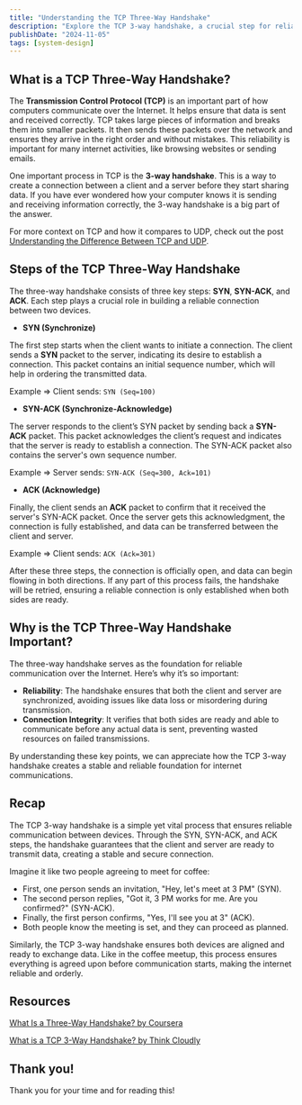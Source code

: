 ```yaml
---
title: "Understanding the TCP Three-Way Handshake"
description: "Explore the TCP 3-way handshake, a crucial step for reliable internet communication. Learn how it ensures accurate data transfer and stable connections."
publishDate: "2024-11-05"
tags: [system-design]
---
```


## What is a TCP Three-Way Handshake?

The **Transmission Control Protocol (TCP)** is an important part of how computers communicate over the Internet. It helps ensure that data is sent and received correctly. TCP takes large pieces of information and breaks them into smaller packets. It then sends these packets over the network and ensures they arrive in the right order and without mistakes. This reliability is important for many internet activities, like browsing websites or sending emails.

One important process in TCP is the **3-way handshake**. This is a way to create a connection between a client and a server before they start sharing data. If you have ever wondered how your computer knows it is sending and receiving information correctly, the 3-way handshake is a big part of the answer. 

For more context on TCP and how it compares to UDP, check out the post [Understanding the Difference Between TCP and UDP](https://victoriacheng15.vercel.app/posts/understanding-the-difference-between-tcp-and-udp).

## Steps of the TCP Three-Way Handshake

The three-way handshake consists of three key steps: **SYN**, **SYN-ACK**, and **ACK**. Each step plays a crucial role in building a reliable connection between two devices.

- **SYN (Synchronize)**

The first step starts when the client wants to initiate a connection. The client sends a **SYN** packet to the server, indicating its desire to establish a connection. This packet contains an initial sequence number, which will help in ordering the transmitted data.

Example => Client sends: `SYN (Seq=100)`

- **SYN-ACK (Synchronize-Acknowledge)**

The server responds to the client’s SYN packet by sending back a **SYN-ACK** packet. This packet acknowledges the client’s request and indicates that the server is ready to establish a connection. The SYN-ACK packet also contains the server's own sequence number.

Example => Server sends: `SYN-ACK (Seq=300, Ack=101)`

- **ACK (Acknowledge)**

Finally, the client sends an **ACK** packet to confirm that it received the server's SYN-ACK packet. Once the server gets this acknowledgment, the connection is fully established, and data can be transferred between the client and server.

Example => Client sends: `ACK (Ack=301)`

After these three steps, the connection is officially open, and data can begin flowing in both directions. If any part of this process fails, the handshake will be retried, ensuring a reliable connection is only established when both sides are ready.

## Why is the TCP Three-Way Handshake Important?

The three-way handshake serves as the foundation for reliable communication over the Internet. Here’s why it’s so important:

- **Reliability**: The handshake ensures that both the client and server are synchronized, avoiding issues like data loss or misordering during transmission.
- **Connection Integrity**: It verifies that both sides are ready and able to communicate before any actual data is sent, preventing wasted resources on failed transmissions.

By understanding these key points, we can appreciate how the TCP 3-way handshake creates a stable and reliable foundation for internet communications.

## Recap

The TCP 3-way handshake is a simple yet vital process that ensures reliable communication between devices. Through the SYN, SYN-ACK, and ACK steps, the handshake guarantees that the client and server are ready to transmit data, creating a stable and secure connection.

Imagine it like two people agreeing to meet for coffee:

- First, one person sends an invitation, "Hey, let's meet at 3 PM" (SYN).
- The second person replies, "Got it, 3 PM works for me. Are you confirmed?" (SYN-ACK).
- Finally, the first person confirms, "Yes, I'll see you at 3" (ACK).
- Both people know the meeting is set, and they can proceed as planned.

Similarly, the TCP 3-way handshake ensures both devices are aligned and ready to exchange data. Like in the coffee meetup, this process ensures everything is agreed upon before communication starts, making the internet reliable and orderly.

## Resources

[What Is a Three-Way Handshake? by Coursera](https://www.coursera.org/articles/three-way-handshake)

[What is a TCP 3-Way Handshake? by Think Cloudly](https://thinkcloudly.com/blogs/cyber-security/tcp-3-way-handshake/)

## Thank you!

Thank you for your time and for reading this!